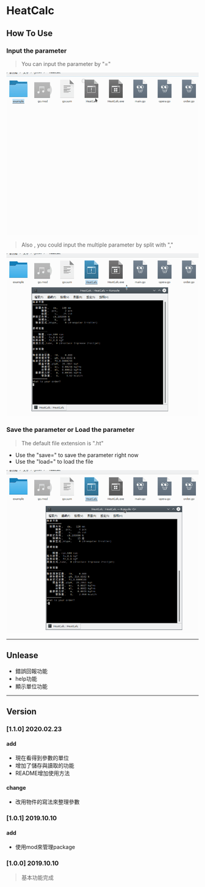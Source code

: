 # HeatCalc

## How To Use

### Input the parameter

> You can input the parameter by "="

![order](example/order.gif)

> Also , you could input the multiple parameter by split with ","

![orders](example/orders.gif)

### Save the parameter or Load the parameter

> The default file extension is ".ht"  

- Use the "save=" to save the parameter right now  
- Use the "load=" to load the file

![saveload](example/saveload.gif)

----

## Unlease

- 錯誤回報功能
- help功能
- 顯示單位功能

----

## Version

### [1.1.0] 2020.02.23

#### add

- 現在看得到參數的單位
- 增加了儲存與讀取的功能
- README增加使用方法

#### change

- 改用物件的寫法來整理參數

### [1.0.1] 2019.10.10

#### add

- 使用mod來管理package

### [1.0.0] 2019.10.10

> 基本功能完成
